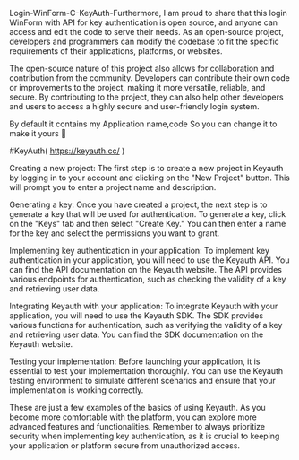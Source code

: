 Login-WinForm-C-KeyAuth-Furthermore, I am proud to share that this login WinForm with API for key authentication is open source, and anyone can access and edit the code to serve their needs. As an open-source project, developers and programmers can modify the codebase to fit the specific requirements of their applications, platforms, or websites.

The open-source nature of this project also allows for collaboration and contribution from the community. Developers can contribute their own code or improvements to the project, making it more versatile, reliable, and secure. By contributing to the project, they can also help other developers and users to access a highly secure and user-friendly login system.

By default it contains my Application name,code So you can change it to make it yours 🙂


#KeyAuth( https://keyauth.cc/ )

Creating a new project: The first step is to create a new project in Keyauth by logging in to your account and clicking on the "New Project" button. This will prompt you to enter a project name and description.

Generating a key: Once you have created a project, the next step is to generate a key that will be used for authentication. To generate a key, click on the "Keys" tab and then select "Create Key." You can then enter a name for the key and select the permissions you want to grant.

Implementing key authentication in your application: To implement key authentication in your application, you will need to use the Keyauth API. You can find the API documentation on the Keyauth website. The API provides various endpoints for authentication, such as checking the validity of a key and retrieving user data.

Integrating Keyauth with your application: To integrate Keyauth with your application, you will need to use the Keyauth SDK. The SDK provides various functions for authentication, such as verifying the validity of a key and retrieving user data. You can find the SDK documentation on the Keyauth website.

Testing your implementation: Before launching your application, it is essential to test your implementation thoroughly. You can use the Keyauth testing environment to simulate different scenarios and ensure that your implementation is working correctly.

These are just a few examples of the basics of using Keyauth. As you become more comfortable with the platform, you can explore more advanced features and functionalities. Remember to always prioritize security when implementing key authentication, as it is crucial to keeping your application or platform secure from unauthorized access.
